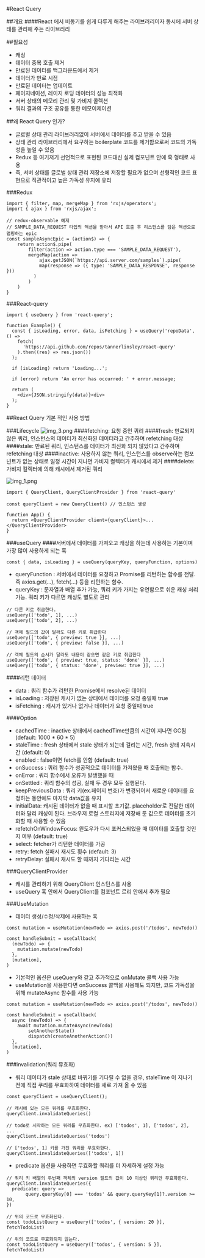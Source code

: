 #React Query

##개요
####React 에서 비동기를 쉽게 다루게 해주는 라이브러리이자 동시에 서버 상태를 관리해 주는 라이브러리

##필요성
- 캐싱
- 데이터 중복 호출 제거
- 만료된 데이터를 백그라운드에서 제거
- 데이터가 만료 시점
- 만료된 데이터는 업데이트
- 페이지네이션, 레이지 로딩 데이터의 성능 최적화
- 서버 상태의 메모리 관리 및 가비지 콜렉션
- 쿼리 결과의 구조 공유를 통한 메모이제이션

##왜 React Query 인가?
- 글로벌 상태 관리 라이브러리없이 서버에서 데이터를 주고 받을 수 있음
- 상태 관리 라이브러리에서 요구하는 boilerplate 코드를 제거함으로써 코드의 가독성을 높일 수 있음
- Redux 등 여기저기 선언적으로 표현된 코드대신 실제 컴포넌트 안에 훅 형태로 사용
- 즉, 서버 상태를 글로벌 상태 관리 저장소에 저장할 필요가 없으며 선형적인 코드 표현으로 직관적이고 높은 가독성 유지에 유리

###Redux
```
import { filter, map, mergeMap } from 'rxjs/operators';
import { ajax } from 'rxjs/ajax';

// redux-observable 예제
// SAMPLE_DATA_REQUEST 타입의 액션을 받아서 API 호출 후 리스펀스를 담은 액션으로 맵핑하는 epic
const sampleAsyncEpic = (action$) => {
	return action$.pipe(
		filter(action => action.type === 'SAMPLE_DATA_REQUEST'),
		mergeMap(action => 
			ajax.getJSON(`https://api.server.com/samples`).pipe(
		    map(response => ({ type: 'SAMPLE_DATA_RESPONSE', response }))
		  )
		)	
	)
}
```

###React-query
```
import { useQuery } from 'react-query';

function Example() {
  const { isLoading, error, data, isFetching } = useQuery('repoData', () =>
    fetch(
      'https://api.github.com/repos/tannerlinsley/react-query'
    ).then((res) => res.json())
  );

  if (isLoading) return 'Loading...';

  if (error) return 'An error has occurred: ' + error.message;

  return (
    <div>{JSON.stringify(data)}<div>
  );
}
```

##React Query 기본 적인 사용 방법

###Lifecycle
![img_3.png](img_3.png)
####fetching: 요청 중인 쿼리
####fresh: 만료되지 않은 쿼리, 인스턴스의 데이터가 최신화된 데이터라고 간주하며 refetching 대상
####stale: 만료된 쿼리, 인스턴스를 데이터가 최신화 되지 않았다고 간주하며 refetching 대상
####inactive: 사용하지 않는 쿼리, 인스턴스를 observe하는 컴포넌트가 없는 상태로 일정 시간이 지나면 가비지 컬렉터가 캐시에서 제거
####delete: 가비지 컬렉터에 의해 캐시에서 제거된 쿼리

![img_1.png](img_1.png)


```
import { QueryClient, QueryClientProvider } from 'react-query'

const queryClient = new QueryClient() // 인스턴스 생성

function App() {
  return <QueryClientProvider client={queryClient}>...</QueryClientProvider>
}
```

###useQuery
####서버에서 데이터를 가져오고 캐싱을 하는데 사용하는 기본이며 가장 많이 사용하게 되는 훅
```
const { data, isLoading } = useQuery(queryKey, queryFunction, options)
```
- queryFunction :  서버에서 데이터를 요청하고 Promise를 리턴하는 함수를 전달. 즉 axios.get(...), fetch(...) 등을 리턴하는 함수.
- queryKey : 문자열과 배열 추가 가능, 쿼리 키가 가지는 유연함으로 쉬운 캐싱 처리 가능. 쿼리 키가 다르면 캐싱도 별도로 관리
```
// 다른 키로 취급한다. 
useQuery(['todo', 1], ...)
useQuery(['todo', 2], ...)
```

```
// 객체 필드의 값이 달라도 다른 키로 취급한다
useQuery(['todo', { preview: true }], ...)
useQuery(['todo', { preview: false }], ...)
```

```
// 객체 필드의 순서가 달라도 내용이 같으면 같은 키로 취급한다
useQuery(['todo', { preview: true, status: 'done' }], ...)
useQuery(['todo', { status: 'done', preview: true }], ...)
```

####리턴 데이터
- data : 쿼리 함수가 리턴한 Promise에서 resolve된 데이터
- isLoading : 저장된 캐시가 없는 상태에서 데이터를 요청 중일때 true
- isFetching : 캐시가 있거나 없거나 데이터가 요청 중일때 true

####Option
- cachedTime : inactive 상태에서 cachedTime만큼의 시간이 지나면 GC됨 (default: 1000 * 60 * 5)
- staleTime : fresh 상태에서 stale 상태가 되는데 걸리는 시간, fresh 상태 지속시간 (default: 0)
- enabled : false이면 fetch를 안함 (default: true)
- onSuccess : 쿼리 함수가 성공적으로 데이터를 가져왔을 때 호출되는 함수.
- onError : 쿼리 함수에서 오류가 발생했을 때
- onSettled : 쿼리 함수의 성공, 실패 두 경우 모두 실행된다.
- keepPreviousData : 쿼리 키(ex.페이지 번호)가 변경되어서 새로운 데이터를 요청하는 동안에도 마지막 data값을 유지
- initialData: 캐시된 데이터가 없을 때 표시할 초기값. placeholder로 전달한 데이터와 달리 캐싱이 된다. 브라우저 로컬 스토리지에 저장해 둔 값으로 데이터를 초기화할 때 사용할 수 있음
- refetchOnWindowFocus: 윈도우가 다시 포커스되었을 때 데이터를 호출할 것인지 여부 (default: true)
- select: fetcher가 리턴한 데이터를 가공
- retry: fetch 실패시 재시도 횟수 (default: 3)
- retryDelay: 실패시 재시도 할 때까지 기다리는 시간

###QueryClientProvider
- 캐시를 관리하기 위해 QueryClient 인스턴스를 사용
- useQuery 훅 안에서 QueryClient를 컴포넌트 르리 안에서 추가 필요

###UseMutation
- 데이터 생성/수정/삭제에 사용하는 훅
```
const mutation = useMutation(newTodo => axios.post('/todos', newTodo))

const handleSubmit = useCallback(
  (newTodo) => {
    mutation.mutate(newTodo)
  },
  [mutation],
)
```
- 기본적인 옵션은 useQuery와 같고 추가적으로 onMutate 콜백 사용 가능 
- useMutation을 사용한다면 onSuccess 콜백을 사용해도 되지만, 코드 가독성을 위해 mutateAsync 함수를 사용 가능
```
const mutation = useMutation(newTodo => axios.post('/todos', newTodo))

const handleSubmit = useCallback(
  async (newTodo) => {
    await mutation.mutateAsync(newTodo)
		setAnotherState() 
		dispatch(createAnotherAction())
  },
  [mutation],
)
```

###invalidation(쿼리 뮤효화)
- 쿼리 데이터가 stale 상태로 바뀌기를 기다릴 수 없을 경우, staleTime 이 지나기 전에 직접 쿠리를 무효화하여 데이터를 새로 가져 올 수 있음
```
const queryClient = useQueryClient();

// 캐시에 있는 모든 쿼리를 무효화한다.
queryClient.invalidateQueries()

// todo로 시작하는 모든 쿼리를 무효화한다. ex) ['todos', 1], ['todos', 2], ...
queryClient.invalidateQueries('todos')

// ['todos', 1] 키를 가진 쿼리를 무효화한다.
queryClient.invalidateQueries(['todos', 1])
```

- predicate 옵션을 사용하면 무효화할 쿼리를 더 자세하게 설정 가능
```
// 쿼리 키 배열의 두번째 객체의 version 필드의 값이 10 이상인 쿼리만 무효화한다.
queryClient.invalidateQueries({
  predicate: query =>
	   query.queryKey[0] === 'todos' && query.queryKey[1]?.version >= 10,
})

// 위의 코드로 무효화된다.
const todoListQuery = useQuery(['todos', { version: 20 }], fetchTodoList)

// 위의 코드로 무효화되지 않는다.
const todoListQuery = useQuery(['todos', { version: 5 }], fetchTodoList)
```







